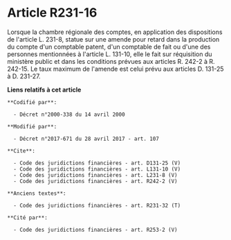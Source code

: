 # Article R231-16

Lorsque la chambre régionale des comptes, en application des dispositions de l'article L. 231-8, statue sur une amende pour
retard dans la production du compte d'un comptable patent, d'un comptable de fait ou d'une des personnes mentionnées à
l'article L. 131-10, elle le fait sur réquisition du ministère public et dans les conditions prévues aux articles R. 242-2 à
R. 242-15. Le taux maximum de l'amende est celui prévu aux articles D. 131-25 à D. 231-27.

**Liens relatifs à cet article**

	**Codifié par**:

	  - Décret n°2000-338 du 14 avril 2000

	**Modifié par**:

	  - Décret n°2017-671 du 28 avril 2017 - art. 107

	**Cite**:

	  - Code des juridictions financières - art. D131-25 (V)
	  - Code des juridictions financières - art. L131-10 (V)
	  - Code des juridictions financières - art. L231-8 (V)
	  - Code des juridictions financières - art. R242-2 (V)

	**Anciens textes**:

	  - Code des juridictions financières - art. R231-32 (T)

	**Cité par**:

	  - Code des juridictions financières - art. R253-2 (V)
